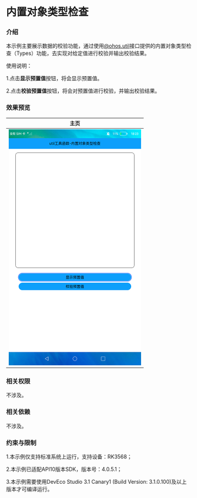 # 内置对象类型检查

### 介绍

本示例主要展示数据的校验功能，通过使用[@ohos.util](https://gitee.com/openharmony/docs/blob/master/zh-cn/application-dev/reference/apis/js-apis-util.md)接口提供的内置对象类型检查（Types）功能，去实现对给定值进行校验并输出校验结果。

使用说明：

1.点击**显示预置值**按钮，将会显示预置值。

2.点击**校验预置值**按钮，将会对预置值进行校验，并输出校验结果。

### 效果预览

|主页                                  |
|---------------------------------------|
|![](screenshots/devices/main.png)|

### 相关权限

不涉及。

### 相关依赖

不涉及。

### 约束与限制

1.本示例仅支持标准系统上运行，支持设备：RK3568；

2.本示例已适配API10版本SDK，版本号：4.0.5.1；

3.本示例需要使用DevEco Studio 3.1 Canary1 (Build Version: 3.1.0.100)及以上版本才可编译运行。

